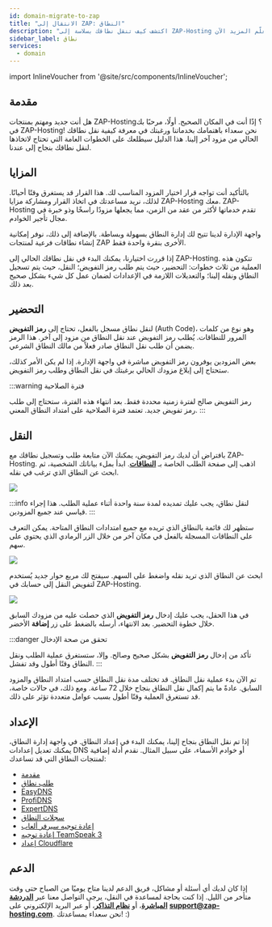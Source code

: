 ```yaml
---
id: domain-migrate-to-zap
title: "الانتقال إلى ZAP: النطاق"
description: "اكتشف كيف تنقل نطاقك بسلاسة إلى ZAP-Hosting واستمتع بإدارة سهلة وخدمات استضافة موثوقة → تعلّم المزيد الآن"
sidebar_label: نطاق
services:
  - domain
---
```


import InlineVoucher from '@site/src/components/InlineVoucher';

## مقدمة

هل أنت جديد ومهتم بمنتجات ZAP-Hosting؟ إذًا أنت في المكان الصحيح. أولًا، مرحبًا بك في ZAP-Hosting! نحن سعداء باهتمامك بخدماتنا ورغبتك في معرفة كيفية نقل نطاقك الحالي من مزود آخر إلينا. هذا الدليل سيطلعك على الخطوات العامة التي تحتاج لاتخاذها لنقل نطاقك بنجاح إلى عندنا.

## المزايا

بالتأكيد أنت تواجه قرار اختيار المزود المناسب لك. هذا القرار قد يستغرق وقتًا أحيانًا. لذلك، نريد مساعدتك في اتخاذ القرار ومشاركة مزايا ZAP-Hosting معك. ZAP-Hosting تقدم خدماتها لأكثر من عقد من الزمن، مما يجعلها مزودًا راسخًا وذو خبرة في مجال تأجير الخوادم.

واجهة الإدارة لدينا تتيح لك إدارة النطاق بسهولة وبساطة. بالإضافة إلى ذلك، نوفر إمكانية إنشاء نطاقات فرعية لمنتجات ZAP الأخرى بنقرة واحدة فقط.

إذا قررت اختيارنا، يمكنك البدء في نقل نطاقك الحالي إلى ZAP-Hosting. تتكون هذه العملية من ثلاث خطوات: التحضير، حيث يتم طلب رمز التفويض؛ النقل، حيث يتم تسجيل النطاق ونقله إلينا؛ والتعديلات اللازمة في الإعدادات لضمان عمل كل شيء بشكل صحيح بعد ذلك.

## التحضير

لنقل نطاق مسجل بالفعل، تحتاج إلى **رمز التفويض** (Auth Code)، وهو نوع من كلمات المرور للنطاقات. يُطلب رمز التفويض عند نقل النطاق من مزود إلى آخر. هذا الرمز يضمن أن طلب نقل النطاق صادر فعلاً من مالك النطاق الشرعي.

بعض المزودين يوفرون رمز التفويض مباشرة في واجهة الإدارة. إذا لم يكن الأمر كذلك، ستحتاج إلى إبلاغ مزودك الحالي برغبتك في نقل النطاق وطلب رمز التفويض.

:::warning فترة الصلاحية

رمز التفويض صالح لفترة زمنية محددة فقط. بعد انتهاء هذه الفترة، ستحتاج إلى طلب رمز تفويض جديد. تعتمد فترة الصلاحية على امتداد النطاق المعني.
:::

## النقل

بافتراض أن لديك رمز التفويض، يمكنك الآن متابعة طلب وتسجيل نطاقك مع ZAP-Hosting. اذهب إلى صفحة الطلب الخاصة بـ [**النطاقات**](https://zap-hosting.com/en/shop/product/domain/). ابدأ بملء بياناتك الشخصية، ثم ابحث عن النطاق الذي ترغب في نقله.

![](https://screensaver01.zap-hosting.com/index.php/s/3dmY76dZscz9DPM/preview)

:::info
لنقل نطاق، يجب عليك تمديده لمدة سنة واحدة أثناء عملية الطلب. هذا إجراء قياسي عند جميع المزودين.
:::

ستظهر لك قائمة بالنطاق الذي تريده مع جميع امتدادات النطاق المتاحة. يمكن التعرف على النطاقات المسجلة بالفعل في مكان آخر من خلال الزر الرمادي الذي يحتوي على سهم.

![](https://screensaver01.zap-hosting.com/index.php/s/omnaMqXJgarxsqW/preview)

ابحث عن النطاق الذي تريد نقله واضغط على السهم. سيفتح لك مربع حوار جديد يُستخدم لتفويض النقل إلى حسابك في ZAP-Hosting.

![](https://screensaver01.zap-hosting.com/index.php/s/fXjwGCX7kFtPnTB/preview)

في هذا الحقل، يجب عليك إدخال **رمز التفويض** الذي حصلت عليه من مزودك السابق خلال خطوة التحضير. بعد الانتهاء، أرسله بالضغط على زر **إضافة** الأخضر.

:::danger تحقق من صحة الإدخال

تأكد من إدخال **رمز التفويض** بشكل صحيح وصالح. وإلا، ستستغرق عملية الطلب ونقل النطاق وقتًا أطول وقد تفشل.
:::

تم الآن بدء عملية نقل النطاق. قد تختلف مدة نقل النطاق حسب امتداد النطاق والمزود السابق. عادةً ما يتم إكمال نقل النطاق بنجاح خلال 72 ساعة. ومع ذلك، في حالات خاصة، قد تستغرق العملية وقتًا أطول بسبب عوامل متعددة تؤثر على ذلك.

## الإعداد

إذا تم نقل النطاق بنجاح إلينا، يمكنك البدء في إعداد النطاق. في واجهة إدارة النطاق، يمكنك تعديل إعدادات DNS أو خوادم الأسماء، على سبيل المثال. نقدم أدلة إضافية لمنتجات النطاق التي قد تساعدك:

- [مقدمة](domain-introduction.md)
- [طلب نطاق](domain-order.md)
- [EasyDNS](domain-easydns.md)
- [ProfiDNS](domain-profidns.md)
- [ExpertDNS](domain-expertdns.md)
- [سجلات النطاق](domain-records.md)
- [إعادة توجيه سيرفر ألعاب](domain-gameserver-srv-link.md)
- [إعادة توجيه TeamSpeak 3](domain-teamspeak-redirect.md)
- [إعداد Cloudflare](domain-cloudflare-setup.md)

## الدعم

إذا كان لديك أي أسئلة أو مشاكل، فريق الدعم لدينا متاح يوميًا من الصباح حتى وقت متأخر من الليل. إذا كنت بحاجة لمساعدة في النقل، يرجى التواصل معنا عبر [**الدردشة المباشرة**](https://zap-hosting.com/)، أو **[نظام التذاكر](https://zap-hosting.com/en/customer/support/)**، أو عبر البريد الإلكتروني على [**support@zap-hosting.com**](mailto:support@zap-hosting.com). نحن سعداء بمساعدتك! :)

<InlineVoucher />